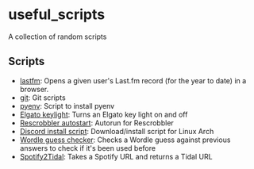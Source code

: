 # useful_scripts

A collection of random scripts

## Scripts

- [lastfm](lastfm/lastfm.sh): Opens a given user's Last.fm record (for the year to date) in a browser.
- [git](git/repo_init.sh): Git scripts
- [pyenv](pyenv/pyenv_intsall.sh): Script to install pyenv
- [Elgato keylight](elgato/kl.py): Turns an Elgato key light on and off
- [Rescrobbler autostart](rescrobbler_autostart/rescrobbler.py): Autorun for Rescrobbler
- [Discord install script](discord_install/install_discord.sh): Download/install script for Linux Arch
- [Wordle guess checker](wordle/wordle.py): Checks a Wordle guess against previous answers to check if it's been used before
- [Spotify2Tidal](spotty2tidal/spotty2tidal.py): Takes a Spotify URL and returns a Tidal URL
